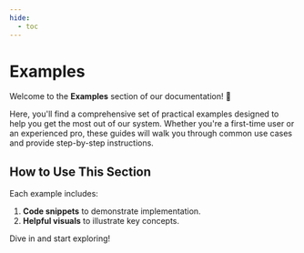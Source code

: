 ```yaml
---
hide:
  - toc
---
```


# Examples

Welcome to the **Examples** section of our documentation! 🎉

Here, you'll find a comprehensive set of practical examples designed to help
you get the most out of our system. Whether you're a first-time user or an
experienced pro, these guides will walk you through common use cases and
provide step-by-step instructions.

## How to Use This Section

Each example includes:

1. **Code snippets** to demonstrate implementation.
2. **Helpful visuals** to illustrate key concepts.

Dive in and start exploring!
